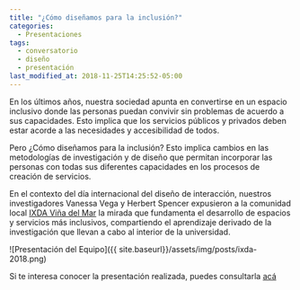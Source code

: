 ```yaml
---
title: "¿Cómo diseñamos para la inclusión?"
categories:
  - Presentaciones
tags:
  - conversatorio
  - diseño
  - presentación
last_modified_at: 2018-11-25T14:25:52-05:00
---
```


En los últimos años, nuestra sociedad apunta en convertirse en un espacio inclusivo donde las personas puedan convivir sin problemas de acuerdo a sus capacidades. Esto implica que los servicios públicos y privados deben estar acorde a las necesidades y accesibilidad de todos.

Pero ¿Cómo diseñamos para la inclusión? Esto implica cambios en las metodologías de investigación y de diseño que permitan incorporar las personas con todas sus diferentes capacidades en los procesos de creación de servicios.

En el contexto del día internacional del diseño de interacción, nuestros investigadores Vanessa Vega y Herbert Spencer expusieron a la comunidad local [IXDA Viña del Mar](https://www.ixda.cl/) la mirada que fundamenta el desarrollo de espacios y servicios más inclusivos, compartiendo el aprendizaje derivado de la investigación que llevan a cabo al interior de la universidad.

![Presentación del Equipo]({{ site.baseurl}}/assets/img/posts/ixda-2018.png)

Si te interesa conocer la presentación realizada, puedes consultarla [acá](https://docs.google.com/presentation/d/1C-UKAkLAKwsWSjhLgfwToMgeEP9jJOmECWf_95hpDyc/edit?usp=sharing)
